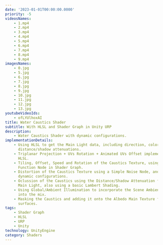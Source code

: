 ```yaml
---
date: '2023-01-01T00:00:00.0000'
priority: -5
videosNames:
    - 1.mp4
    - 2.mp4
    - 3.mp4
    - 4.mp4
    - 5.mp4
    - 6.mp4
    - 7.mp4
    - 8.mp4
    - 9.mp4
imagesNames:
    - 0.jpg
    - 5.jpg
    - 6.jpg
    - 7.jpg
    - 8.jpg
    - 9.jpg
    - 10.jpg
    - 11.jpg
    - 12.jpg
    - 13.jpg
youtubeVideoIds:
    - ofLYUlhoxAI
title: Water Caustics Shader
subtitle: With HLSL and Shader Graph in Unity URP
description:
    - Water Caustics Shader with dynamic configurations.
implementationDetails:
    - Using HLSL to get the Main Light data, including direction, color and
      distance/shadow attenuations.
    - Triplanar Projection + UVs Rotation + Animated UVs Offset implemented in
      HLSL.
    - Tiling, Offset, Speed and Rotation of the Caustics Texture, using a Custom
      Function Node in Shader Graph.
    - Distortion of the Caustics Texture using a Simple Noise Node, and some
      dynamic configurations.
    - Oclussion of the Caustics using the Distance/Shadow Attenuation from the
      Main Light, also using a basic Lambert Shading.
    - Using Global/Ambient Illumination to incorporate the Scene Ambient Lighting
      into the mix.
    - Masking the Caustics and adding it onto the Albedo Main Texture for the
      surfaces.
tags:
    - Shader Graph
    - HLSL
    - URP
    - Unity
technology: UnityEngine
category: Shaders
---
```

